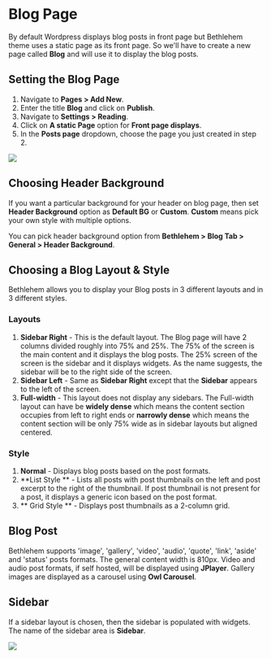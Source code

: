 # Blog Page

By default Wordpress displays blog posts in front page but Bethlehem theme uses a static page as its front page. So we'll have to create a new page called **Blog** and will use it to display the blog posts.

## Setting the Blog Page

1. Navigate to **Pages > Add New**.
2. Enter the title **Blog** and click on **Publish**.
3. Navigate to **Settings > Reading**.
4. Click on **A static Page** option for **Front page displays**.
5. In the **Posts page** dropdown, choose the page you just created in step 2.

![](http://transvelo.github.io/docs/bethlehem/images/reading-settings-blog.png)

## Choosing Header Background

If you want a particular background for your header on blog page,  then set **Header Background** option as **Default BG** or **Custom**. **Custom** means pick your own style with multiple options.

You can pick header background option from **Bethlehem > Blog Tab > General > Header Background**.

## Choosing a Blog Layout & Style

Bethlehem allows you to display your Blog posts in 3 different layouts and in 3 different styles.

### Layouts

1. **Sidebar Right** - This is the default layout. The Blog page will have 2 columns divided roughly into 75% and 25%. The 75% of the screen is the main content and it displays the blog posts. The 25% screen of the screen is the sidebar and it displays widgets. As the name suggests, the sidebar will be to the right side of the screen.
2. **Sidebar Left** - Same as **Sidebar Right** except that the **Sidebar** appears to the left of the screen.
3. **Full-width** - This layout does not display any sidebars. The Full-width layout can have be **widely dense** which means the content section occupies from left to right ends or **narrowly dense** which means the content section will be only 75% wide as in sidebar layouts but aligned centered.


### Style

1. **Normal** - Displays blog posts based on the post formats.
2. **List Style ** - Lists all posts with post thumbnails on the left and post excerpt to the right of the thumbnail. If post thumbnail is not present for a post, it displays a generic icon based on the post format.
3. ** Grid Style ** - Displays post thumbnails as a 2-column grid.

## Blog Post

Bethlehem supports 'image', 'gallery', 'video', 'audio', 'quote', 'link', 'aside' and 'status' posts formats. The general content width is 810px. Video and audio post formats, if self hosted, will be displayed using **JPlayer**. Gallery images are displayed as a carousel using **Owl Carousel**.

## Sidebar

If a sidebar layout is chosen, then the sidebar is populated with widgets. The name of the sidebar area is **Sidebar**.

![](http://transvelo.github.io/docs/bethlehem/images/sidebar-blog.png)


